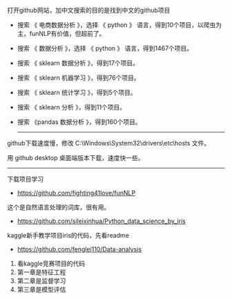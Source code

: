 打开github网站，加中文搜索的目的是找到中文的github项目

* 搜索 《 电商数据分析 》，选择 《 python 》 语言，得到10个项目，以爬虫为主，funNLP有价值，但超前了。
* 搜索 《 数据分析 》，选择 《 python 》 语言，得到1467个项目。
* 搜索 《 sklearn  数据分析 》，得到17个项目。
* 搜索 《 sklearn  机器学习 》，得到76个项目。
* 搜索 《 sklearn  统计学习 》，得到5个项目。
* 搜索 《 sklearn  分析 》，得到11个项目。
* 搜索 《pandas  数据分析 》，得到160个项目。

  ---

github下载速度慢，修改 C:\Windows\System32\drivers\etc\hosts 文件。

用 github desktop 桌面端版本下载，速度快一些。

---

下载项目学习

* https://github.com/fighting41love/funNLP

这个是自然语言处理的词库，很有用。

* https://github.com/sileixinhua/Python_data_science_by_iris

kaggle新手教学项目iris的代码，先看readme

* https://github.com/fenglei110/Data-analysis

1. 看kaggle竞赛项目的代码
2. 第一章是特征工程
3. 第二章是监督学习
4. 第三章是模型评估
